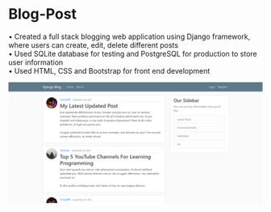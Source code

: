 # Blog-Post
•	Created a full stack blogging web application using Django framework, where users can create, edit, delete different posts <br />
•	Used SQLite database for testing and PostgreSQL for production to store user information <br />
•	Used HTML, CSS and Bootstrap for front end development

![](Screenshot%202021-09-26%20215020.png)
